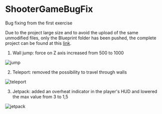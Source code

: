 # ShooterGameBugFix
Bug fixing from the first exercise

Due to the project large size and to avoid the upload of the same unmodified files, only the Blueprint folder has been pushed, the complete project can be found at this [link](https://drive.google.com/drive/folders/19ES-xUBSY8oRoJAjSb5sgKsxgOK6Qkfm?usp=sharing).


1. Wall jump: force on Z axis increased from 500 to 1000

![jump](https://user-images.githubusercontent.com/70884909/92400146-b4f40480-f12b-11ea-9f86-bf9124e458e5.gif)

2. Teleport: removed the possibility to travel through walls

![teleport](https://user-images.githubusercontent.com/70884909/92400750-b70a9300-f12c-11ea-8727-fcba5c1df8d8.gif)

3. Jetpack: added an overheat indicator in the player's HUD and lowered the max value from 3 to 1,5

![jetpack](https://user-images.githubusercontent.com/70884909/92400423-3481d380-f12c-11ea-91f1-20ef48fef2c2.gif)
